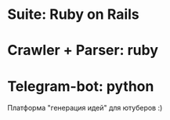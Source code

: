# Suite: Ruby on Rails
# Crawler + Parser: ruby
# Telegram-bot: python

Платформа "генерация идей" для ютуберов :)
